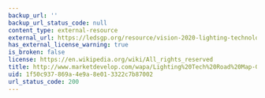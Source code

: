 ```yaml
---
backup_url: ''
backup_url_status_code: null
content_type: external-resource
external_url: https://ledsgp.org/resource/vision-2020-lighting-technology-roadmap/?loclang=en_gb
has_external_license_warning: true
is_broken: false
license: https://en.wikipedia.org/wiki/All_rights_reserved
title: http://www.marketdevelop.com/wapa/Lighting%20Tech%20Road%20Map-Grand%20Island.pdf
uid: 1f50c937-869a-4e9a-8e01-3322c7b87002
url_status_code: 200
---
```

